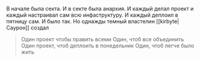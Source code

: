 В начале была секта. И в секте была анархия. И каждый делал проект и каждый настраивал сам всю инфаструктуру. И каждый деплоил в пятницу сам. И было так. Но однажды темный властелин [[kirbyte|Саурон]] создал

> Один проект чтобы править всеми
> Один, чтоб все объединить
> Один проект, чтоб деплоить в понедельник
> Один, чтоб легче было жить